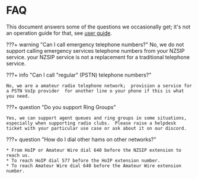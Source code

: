 
# FAQ

This document answers some of the questions we occasionally get;  it's not an operation guide for that, see [user guide](users.md).

???+ warning "Can I call emergency telephone numbers?"
    No, we do not support calling emergency services telephone numbers from your NZSIP service.  your NZSIP service is not a replacement for a traditional telephone service.


???+ info "Can I call "regular" (PSTN) telephone numbers?"

    No, we are a amateur radio telephone network;  provision a service for a PSTN VoIp provider  for another line o your phone if this is what you need. 

???+ question "Do you support Ring Groups"

    Yes, we can support agent queues and ring groups in some situations, especially when supporting radio clubs.  Please raise a helpdesk ticket with your particular use case or ask about it on our discord.

???+ question "How do I dial other hams on other networks?"

    * From HoIP or Amateur Wire dial 640 before the NZSIP extension to reach us.
    * To reach HoIP dial 577 before the HoIP extension number.
    * To reach Amateur Wire dial 640 before the Amateur Wire extension number.



